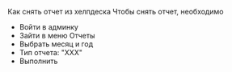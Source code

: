 Как снять отчет из хелпдеска
Чтобы снять отчет, необходимо

* Войти в админку
* Зайти в меню Отчеты
* Выбрать месяц и год
* Тип отчета: "ХХХ"
* Выполнить